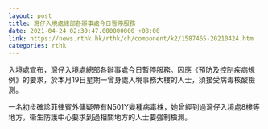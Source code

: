 ```yaml
---
layout: post
title: 灣仔入境處總部各辦事處今日暫停服務
date: 2021-04-24 02:30:47.000000000 +08:00
link: https://news.rthk.hk/rthk/ch/component/k2/1587465-20210424.htm
categories: rthk
---
```


入境處宣布，灣仔入境處總部各辦事處今日暫停服務。因應《預防及控制疾病規例》的要求，於本月19日星期一曾身處入境事務大樓的人士，須接受病毒核酸檢測。

一名初步確診菲律賓外傭疑帶有N501Y變種病毒株，她曾經到過灣仔入境處8樓等地方，衞生防護中心要求到過相關地方的人士要強制檢測。

